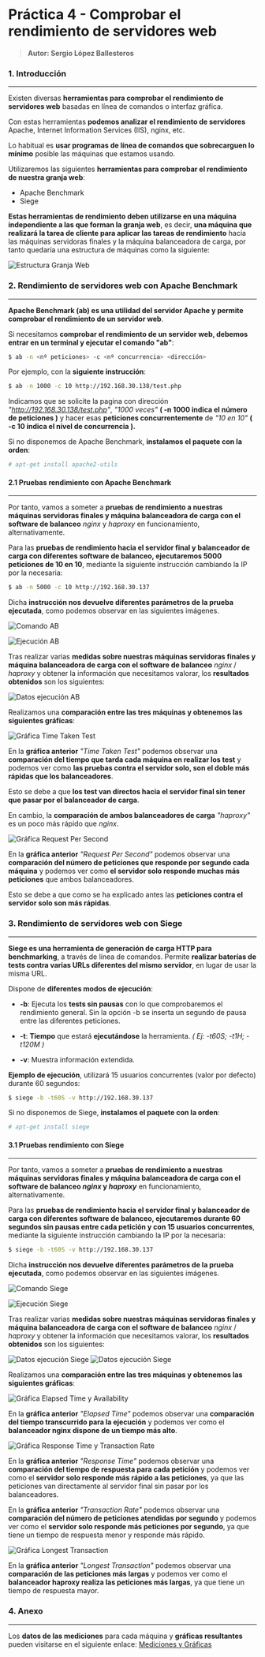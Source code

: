 # Práctica 4 - Comprobar el rendimiento de servidores web
> **Autor: Sergio López Ballesteros**

### 1. Introducción
----------

Existen diversas **herramientas para comprobar el rendimiento de servidores web** basadas en línea de comandos o interfaz gráfica.

Con estas herramientas **podemos analizar el rendimiento de servidores** Apache, Internet Information Services (IIS), nginx, etc.

Lo habitual es **usar programas de línea de comandos que sobrecarguen lo mínimo** posible las máquinas que estamos usando. 

Utilizaremos las siguientes **herramientas para comprobar el rendimiento de nuestra granja web**:

 - Apache Benchmark
 - Siege

**Estas herramientas de rendimiento deben utilizarse en una máquina independiente a las que forman la granja web**, es decir, **una máquina que realizará la tarea de cliente para aplicar las tareas de rendimiento** hacia las máquinas servidoras finales y la máquina balanceadora de carga, por tanto quedaría una estructura de máquinas como la siguiente:

![Estructura Granja Web][captura1]



### 2. Rendimiento de servidores web con Apache Benchmark
----------

**Apache Benchmark (ab) es una utilidad del servidor Apache y permite comprobar el rendimiento de un servidor web**.

Si necesitamos **comprobar el rendimiento de un servidor web, debemos entrar en un terminal y ejecutar el comando "ab"**:

```sh
$ ab -n <nº peticiones> -c <nº concurrencia> <dirección>
```

Por ejemplo, con la **siguiente instrucción**:

```sh
$ ab -n 1000 -c 10 http://192.168.30.138/test.php
```

Indicamos que se solicite la pagina con dirección *"http://192.168.30.138/test.php"*, *"1000 veces"* **( -n 1000 indica el número de peticiones )** y hacer esas **peticiones concurrentemente** de *"10 en 10"* **( -c 10 indica el nivel de concurrencia ).**

Si no disponemos de Apache Benchmark, **instalamos el paquete con la orden**:

```sh
# apt-get install apache2-utils
```


#### 2.1 Pruebas rendimiento con Apache Benchmark
----------

Por tanto, vamos a someter a **pruebas de rendimiento a nuestras máquinas servidoras finales y máquina balanceadora de carga con el software de balanceo** *nginx* y *haproxy* en funcionamiento, alternativamente.

Para las **pruebas de rendimiento hacia el servidor final y balanceador de carga con diferentes software de balanceo, ejecutaremos 5000 peticiones de 10 en 10**, mediante la siguiente instrucción cambiando la IP por la necesaria:

```sh
$ ab -n 5000 -c 10 http://192.168.30.137
```

Dicha **instrucción nos devuelve diferentes parámetros de la prueba ejecutada**, como podemos observar en las siguientes imágenes.

![Comando AB][captura2]

![Ejecución AB][captura3]
  
Tras realizar varias **medidas sobre nuestras máquinas servidoras finales y máquina balanceadora de carga con el software de balanceo** *nginx* / *haproxy* y obtener la información que necesitamos valorar, los **resultados obtenidos** son los siguientes:

![Datos ejecución AB][captura4]

Realizamos una **comparación entre las tres máquinas y obtenemos las siguientes gráficas**:

![Gráfica Time Taken Test][captura5]

En la **gráfica anterior** *"Time Taken Test"* podemos observar una **comparación del tiempo que tarda cada máquina en realizar los test** y podemos ver como **las pruebas contra el servidor solo, son el doble más rápidas que los balanceadores**. 

Esto se debe a que **los test van directos hacia el servidor final sin tener que pasar por el balanceador de carga**.

En cambio, la **comparación de ambos balanceadores de carga** *"haproxy"* es un poco más rápido que *nginx*.

![Gráfica Request Per Second][captura6]

En la **gráfica anterior** *"Request Per Second"* podemos observar una **comparación del número de peticiones que responde por segundo cada máquina** y podemos ver como **el servidor solo responde muchas más peticiones** que ambos balanceadores.

Esto se debe a que como se ha explicado antes las **peticiones contra el servidor solo son más rápidas**. 

### 3. Rendimiento de servidores web con Siege
----------

**Siege es una herramienta de generación de carga HTTP para benchmarking**, a través de línea de comandos. Permite **realizar baterías de tests contra varias URLs diferentes del mismo servidor**, en lugar de usar la misma URL.

Dispone de **diferentes modos de ejecución**: 

 - **-b**: Ejecuta los **tests sin pausas** con lo que comprobaremos el rendimiento general. Sin la opción -b se inserta un segundo de pausa entre las diferentes peticiones.
 
 - **-t**: **Tiempo** que estará **ejecutándose** la herramienta. *( Ej: -t60S; -t1H; -t120M )*
 
 - **-v**: Muestra información extendida.

**Ejemplo de ejecución**, utilizará 15 usuarios concurrentes (valor por defecto) durante 60 segundos:

```sh
$ siege -b -t60S -v http://192.168.30.137
```

Si no disponemos de Siege, **instalamos el paquete con la orden**:

```sh
# apt-get install siege
```


#### 3.1 Pruebas rendimiento con Siege
----------

Por tanto, vamos a someter a **pruebas de rendimiento a nuestras máquinas servidoras finales y máquina balanceadora de carga con el software de balanceo *nginx* y *haproxy*** en funcionamiento, alternativamente.

Para las **pruebas de rendimiento hacia el servidor final y balanceador de carga con diferentes software de balanceo, ejecutaremos durante 60 segundos sin pausas entre cada petición y con 15 usuarios concurrentes**, mediante la siguiente instrucción cambiando la IP por la necesaria:

```sh
$ siege -b -t60S -v http://192.168.30.137
```


Dicha **instrucción nos devuelve diferentes parámetros de la prueba ejecutada**, como podemos observar en las siguientes imágenes.

![Comando Siege][captura7]

![Ejecución Siege][captura8]

Tras realizar varias **medidas sobre nuestras máquinas servidoras finales y máquina balanceadora de carga con el software de balanceo** *nginx* / *haproxy* y obtener la información que necesitamos valorar, los **resultados obtenidos** son los siguientes:

![Datos ejecución Siege][captura9]
![Datos ejecución Siege][captura10]

Realizamos una **comparación entre las tres máquinas y obtenemos las siguientes gráficas**:

![Gráfica Elapsed Time y Availability][captura11]

En la **gráfica anterior** *"Elapsed Time"* podemos observar una **comparación del tiempo transcurrido para la ejecución** y podemos ver como el **balanceador nginx dispone de un tiempo más alto**.

![Gráfica Response Time y Transaction Rate][captura12]

En la **gráfica anterior** *"Response Time"* podemos observar una **comparación del tiempo de respuesta para cada petición** y podemos ver como el **servidor solo responde más rápido a las peticiones**, ya que las peticiones van directamente al servidor final sin pasar por los balanceadores.

En la **gráfica anterior** *"Transaction Rate"* podemos observar una **comparación del número de peticiones atendidas por segundo** y podemos ver como el **servidor solo responde más peticiones por segundo**, ya que tiene un tiempo de respuesta menor y responde más rápido.

![Gráfica Longest Transaction][captura13]

En la **gráfica anterior** *"Longest Transaction"* podemos observar una **comparación de las peticiones más largas** y podemos ver como el **balanceador haproxy realiza las peticiones más largas**, ya que tiene un tiempo de respuesta mayor.



### 4. Anexo
----------

Los **datos de las mediciones** para cada máquina y **gráficas resultantes** pueden visitarse en el siguiente enlace: [Mediciones y Gráficas](https://github.com/sergiol29/UGR_SWAP/blob/master/Practica4/Resultados_Ejecuciones.xlsx "Mediciones y Gráficas")

[captura1]: https://github.com/sergiol29/UGR_SWAP/blob/master/Practica4/capturas/Estructura_Granja_Web.png "Estructura Granja Web"

[captura2]: https://github.com/sergiol29/UGR_SWAP/blob/master/Practica4/capturas/Ejecucion_1_ab.PNG "Comando AB"

[captura3]: https://github.com/sergiol29/UGR_SWAP/blob/master/Practica4/capturas/Ejecucion_ab.PNG "Ejecución AB"

[captura4]: https://github.com/sergiol29/UGR_SWAP/blob/master/Practica4/capturas/Datos_Medidas_AB.PNG "Datos Ejecución AB"

[captura5]: https://github.com/sergiol29/UGR_SWAP/blob/master/Practica4/capturas/Grafica_AB_Time_Taken_Test.PNG "Gráfica Time Taken Test"

[captura6]: https://github.com/sergiol29/UGR_SWAP/blob/master/Practica4/capturas/Grafica_AB_Request_per_second.PNG "Gráfica Request Per Second"

[captura7]: https://github.com/sergiol29/UGR_SWAP/blob/master/Practica4/capturas/Ejecucion_1_Siege.PNG "Comando Siege"

[captura8]: https://github.com/sergiol29/UGR_SWAP/blob/master/Practica4/capturas/Ejecucion_Siege.PNG "Ejecución Siege"

[captura9]: https://github.com/sergiol29/UGR_SWAP/blob/master/Practica4/capturas/Datos_Medidas_Siege.PNG "Datos Ejecución Siege"

[captura10]: https://github.com/sergiol29/UGR_SWAP/blob/master/Practica4/capturas/Datos_Medidas_Siege_1.PNG "Datos Ejecución Siege"

[captura11]: https://github.com/sergiol29/UGR_SWAP/blob/master/Practica4/capturas/Grafica_Siege_ElapseTime.PNG "Gráfica Elapsed Time y Availability"

[captura12]: https://github.com/sergiol29/UGR_SWAP/blob/master/Practica4/capturas/Grafica_Siege_ResponseTime_TransactionRate.PNG "Gráfica Response Time y Transaction Rate"

[captura13]: https://github.com/sergiol29/UGR_SWAP/blob/master/Practica4/capturas/Grafica_Siege_LongestTransaction.PNG "Gráfica Longest Transaction"
